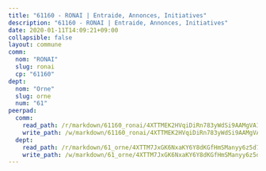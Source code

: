 ```yaml
---
title: "61160 - RONAI | Entraide, Annonces, Initiatives"
description: "61160 - RONAI | Entraide, Annonces, Initiatives"
date: 2020-01-11T14:09:21+09:00
collapsible: false
layout: commune
comm:
  nom: "RONAI"
  slug: ronai
  cp: "61160"
dept:
  nom: "Orne"
  slug: orne
  num: "61"
peerpad:
  comm:
    read_path: /r/markdown/61160_ronai/4XTTMEK2HVqiDiRn783yWdSi9AAMgVA1uVyeNEyD7wNDbRKdR
    write_path: /w/markdown/61160_ronai/4XTTMEK2HVqiDiRn783yWdSi9AAMgVA1uVyeNEyD7wNDbRKdR-K3TgUqf7hki9J7zYBUKhMxCyLWkLV1tMkiEKqznbPGAkUsHNLnUAKPjLfbr3KvY5CoyRoqVu79uJo1XhSZykEgYNwp1hHywpF5Up39Xi69KpN9fji16im4mtwEdYdcDVsNyuADyZ
  dept:
    read_path: /r/markdown/61_orne/4XTTM7JxGK6NxaKY6Y8dKGfHmSManyy6z5d78TaTcUn3zJjy6
    write_path: /w/markdown/61_orne/4XTTM7JxGK6NxaKY6Y8dKGfHmSManyy6z5d78TaTcUn3zJjy6-K3TgUN9f9h2Fmk7w15QXNPtmJYWWDYEB4sLb6BW46ErzRh2NG4TmnnXd3GJfJ3dVSNBE8WudjKbLAy4CD2mQTtYeoUAUzvKztzGsCxcQ4ezpe7WGMgkNubsBkL3vV47Zushr5DqN
---
```


